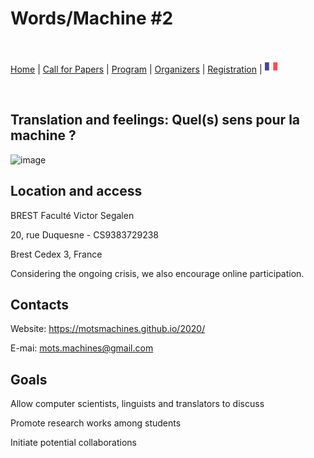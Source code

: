 # Words/Machine #2

<br>

[Home](https://motsmachines.github.io/2020/fr) | [Call for Papers](https://motsmachines.github.io/2020/fr/cfp) | [Program](https://motsmachines.github.io/2020/fr/program) | [Organizers](https://motsmachines.github.io/2020/fr/orga) | [Registration](https://motsmachines.github.io/2020/fr/registration) | [<img src="FR.png" width="20">](https://motsmachines.github.io/2020/fr)

<br>

## Translation and feelings: Quel(s) sens pour la machine ?

![image](https://user-images.githubusercontent.com/79905106/109628351-f3023c00-7b42-11eb-98f0-56b1911d0bc2.png)

## Location and access
BREST Faculté Victor Segalen

20, rue Duquesne - CS9383729238

Brest Cedex 3, France

Considering the ongoing crisis, we also encourage online participation.

## Contacts

Website: https://motsmachines.github.io/2020/

E-mai: mots.machines@gmail.com


## Goals
	
Allow computer scientists, linguists and translators to discuss

Promote research works among students

Initiate potential collaborations
